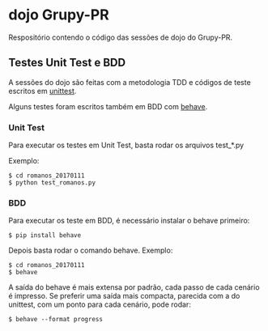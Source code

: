# dojo Grupy-PR

Respositório contendo o código das sessões de dojo do Grupy-PR.


## Testes Unit Test e BDD

A sessões do dojo são feitas com a metodologia TDD e códigos de teste
escritos em [unittest](https://docs.python.org/3/library/unittest.html).

Alguns testes foram escritos também em BDD com [behave](http://python-behave.readthedocs.io).



### Unit Test

Para executar os testes em Unit Test, basta rodar os arquivos test_*.py

Exemplo:

    $ cd romanos_20170111
    $ python test_romanos.py


### BDD

Para executar os teste em BDD, é necessário instalar o behave primeiro:
    
    $ pip install behave


Depois basta rodar o comando behave. Exemplo:

    $ cd romanos_20170111
    $ behave


A saída do behave é mais extensa por padrão, cada passo de cada cenário é impresso. Se preferir uma saída mais compacta, parecida com a do unittest, com um ponto para cada cenário, pode rodar:

    $ behave --format progress




